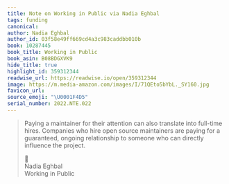 ```yaml
---
title: Note on Working in Public via Nadia Eghbal
tags: funding
canonical:
author: Nadia Eghbal
author_id: 03f58e49ff669cd4a3c983caddbb010b
book: 10287445
book_title: Working in Public
book_asin: B08BDGXVK9
hide_title: true
highlight_id: 359312344
readwise_url: https://readwise.io/open/359312344
image: https://m.media-amazon.com/images/I/71QEto5bYbL._SY160.jpg
favicon_url:
source_emoji: "\U0001F4D5"
serial_number: 2022.NTE.022
---
```

> Paying a maintainer for their attention can also translate into full-time hires. Companies who hire open source maintainers are paying for a guaranteed, ongoing relationship to someone who can directly influence the project.
> <div class="quoteback-footer"><div class="quoteback-avatar"><span class="mini-emoji"> 📕</span></div><div class="quoteback-metadata"><div class="metadata-inner"><span style="display:none">FROM:</span><div aria-label="Nadia Eghbal" class="quoteback-author"> Nadia Eghbal</div><div aria-label="Working in Public" class="quoteback-title"> Working in Public</div></div></div></div>